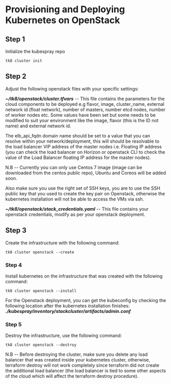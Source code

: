# Provisioning and Deploying Kubernetes on OpenStack

## Step 1

Initialize the kubespray repo

```shell
tk8 cluster init
```

## Step 2

Adjust the following openstack files with your specific settings:

_**~/tk8/openstack/cluster.tfvars**_ -- This file contains the parameters for the cloud components to be deployed e.g flavor, image, cluster\_name, external network id \(float network\), number of masters, number etcd nodes, number of worker nodes etc. Some values have been set but some needs to be modified to suit your environment like the image, flavor \(this is the ID not name\) and external network id.

The elb\_api\_fqdn domain name should be set to a value that you can resolve within your network/deployment, this will should be resolvable to the load balancer VIP address of the master nodes i.e. Floating IP address \(you can check the load balancer on Horizon or openstack CLI to check the value of the Load Balancer floating IP address for the master nodes\).

N.B -- Currently you can only use Centos 7 image \(image can be downloaded from the centos public repo\), Ubuntu and Coreos will be added soon.

Also make sure you use the right set of SSH keys, you are to use the SSH public key that you used to create the key pair on Openstack, otherwise the kubernetes installation will not be able to access the VMs via ssh.

_**~/tk8/openstack/stack\_credentials.yaml**_  -- This file contains your openstack credentials, modify as per your openstack deployment.

## Step 3

Create the infrastructure with the following command:

```shell
tk8 cluster openstack --create
```

### Step 4

Install kubernetes on the infrastructure that was created with the following command:

```shell
tk8 cluster openstack --install
```

For the Openstack deployment, you can get the kubeconfig by checking the following location after the kubernetes installation finishes: _**./kubespray/inventory/stackcluster/artifacts/admin.conf**_

### Step 5

Destroy the infrastructure, use the following command:

```shell
tk8 cluster openstack --destroy
```

N.B -- Before destroying the cluster, make sure you delete any load balancer that was created inside your kubernetes cluster, otherwise, terraform destroy will not work completely since terraform did not create the additional load balancer \(the load balancer is tied to some other aspects of the cloud which will affect the terraform destroy procedure\).

